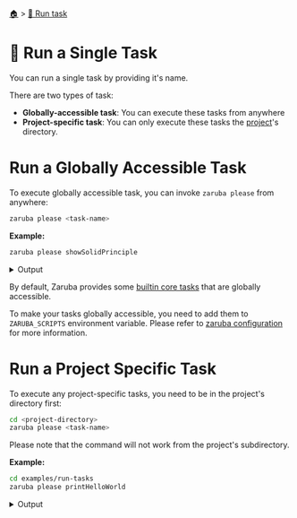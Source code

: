 <!--startTocHeader-->
[🏠](../README.md) > [🏃 Run task](README.md)
# 🍺 Run a Single Task
<!--endTocHeader-->

You can run a single task by providing it's name.

There are two types of task:

* __Globally-accessible task__: You can execute these tasks from anywhere
* __Project-specific task__: You can only execute these tasks the [project](../coreConcepts/project/README.md)'s directory.

# Run a Globally Accessible Task

To execute globally accessible task, you can invoke `zaruba please` from anywhere:

```bash
zaruba please <task-name>
```

__Example:__


```bash
zaruba please showSolidPrinciple
```
 
<details>
<summary>Output</summary>
 
```````
🤖 🔎 Job Starting...
         Elapsed Time: 1.287µs
         Current Time: 09:10:18
🤖 🏁 Running 🦉 showSolidPrinciple runner (Attempt 1 of 3) on /home/gofrendi/zaruba/docs
🤖 🎉 Successfully running 🦉 showSolidPrinciple runner (Attempt 1 of 3)
🤖    🚀 🦉 showSolidPrinciple    S  Single Responsibility Principle 
🤖    🚀 🦉 showSolidPrinciple    O  Open/Closed Principle 
🤖    🚀 🦉 showSolidPrinciple    L  Liskov's Substitution Principle 
🤖 🔎 Job Running...
         Elapsed Time: 6.011442ms
         Current Time: 09:10:18
🤖 🎉 🎉🎉🎉🎉🎉🎉🎉🎉🎉🎉🎉
🤖    🚀 🦉 showSolidPrinciple    I  Interface Segregation Principle 
🤖 🎉 Job Complete!!! 🎉🎉🎉
🤖    🚀 🦉 showSolidPrinciple    D  Dependency Inversion Principle 
🤖 🔥 Terminating
🤖 🔎 Job Ended...
         Elapsed Time: 309.079912ms
         Current Time: 09:10:18
zaruba please showSolidPrinciple
```````
</details>


 By default, Zaruba provides some [builtin core tasks](../coreTasks/README.md) that are globally accessible.
 
 To make your tasks globally accessible, you need to add them to `ZARUBA_SCRIPTS` environment variable. Please refer to [zaruba configuration](../configuration.md) for more information.

# Run a Project Specific Task

To execute any project-specific tasks, you need to be in the project's directory first:

```bash
cd <project-directory>
zaruba please <task-name>
```

Please note that the command will not work from the project's subdirectory.

__Example:__


```bash
cd examples/run-tasks
zaruba please printHelloWorld
```
 
<details>
<summary>Output</summary>
 
```````
🤖 🔎 Job Starting...
         Elapsed Time: 1.39µs
         Current Time: 09:10:19
🤖 🏁 Running 🍎 printHelloWorld runner (Attempt 1 of 3) on /home/gofrendi/zaruba/docs/examples/run-tasks
🤖 🎉 Successfully running 🍎 printHelloWorld runner (Attempt 1 of 3)
🤖    🚀 🍎 printHelloWorld      hello world
🤖 🔎 Job Running...
         Elapsed Time: 1.602969ms
         Current Time: 09:10:19
🤖 🎉 🎉🎉🎉🎉🎉🎉🎉🎉🎉🎉🎉
🤖 🎉 Job Complete!!! 🎉🎉🎉
🤖 🔥 Terminating
🤖 🔎 Job Ended...
         Elapsed Time: 407.092577ms
         Current Time: 09:10:19
zaruba please printHelloWorld
```````
</details>



<!--startTocSubtopic-->
<!--endTocSubtopic-->